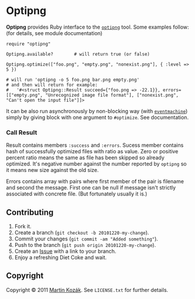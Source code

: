 Optipng
=======

**Optipng** provides Ruby interface to the [`optipng`][1] tool. 
Some examples follow: (for details, see module documentation)

    require "optipng"
    
    Optipng.available?        # will return true (or false)
    
    Optipng.optimize(["foo.png", "empty.png", "nonexist.png"], { :level => 5 })
    
    # will run 'optipng -o 5 foo.png bar.png empty.png'
    # and then will return for example: 
    #   '#<struct Optipng::Result succeed={"foo.png => -22.1}}, errors=[["empty.png", "Unrecognized image file format"], ["nonexist.png", "Can't open the input file"]]>
    
It can be also run asynchronously by non-blocking way (with [`eventmachine`][4]) 
simply by giving block with one argument to `#optimize`. See documentation. 
    
### Call Result

Result contains members `:success` and `:errors`. Sucess member contains 
hash of successfully optimized files with ratio as value. Zero or 
positive percent ratio means the same as file has been skipped so 
already optimized. It's negative number against the number reported by 
`optipng` so it means new size against the old size.

Errors contains array with pairs where first member of the pair is 
filename and second the message. First one can be null if message isn't
strictly associated with concrete file. (But fortunately usually it is.) 

Contributing
------------

1. Fork it.
2. Create a branch (`git checkout -b 20101220-my-change`).
3. Commit your changes (`git commit -am "Added something"`).
4. Push to the branch (`git push origin 20101220-my-change`).
5. Create an [Issue][2] with a link to your branch.
6. Enjoy a refreshing Diet Coke and wait.

Copyright
---------

Copyright &copy; 2011 [Martin Kozák][3]. See `LICENSE.txt` for
further details.

[1]: http://optipng.sourceforge.net/
[2]: http://github.com/martinkozak/optipng/issues
[3]: http://www.martinkozak.net/
[4]: http://rubyeventmachine.com/
